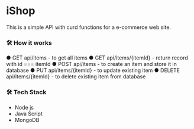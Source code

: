 # iShop

This is a simple API with curd functions for a e-commerce web site.


### 🛠 How it works

● GET api/items - to get all items
● GET api/items/{itemId} - return record with id === itemId 
● POST api/items - to create an item and store it in database
● PUT api/items/{itemId} - to update existing item
● DELETE api/items/{itemId} - to delete existing item from database

### 🛠 Tech Stack

* Node js
* Java Script
* MongoDB
